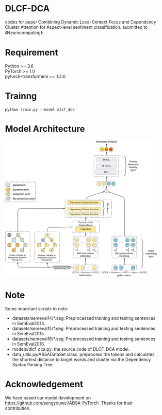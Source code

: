 # DLCF-DCA
 codes for paper Combining Dynamic Local Context Focus and Dependency Cluster Attention for Aspect-level sentiment classification. submitted to 《Neurocomputing》.

# Requirement
Python >= 3.6 <br> 
PyTorch >= 1.0 <br> 
pytorch-transformers == 1.2.0 <br> 

# Trainng
```
python train.py --model dlcf_dca
```
#  Model Architecture
![dlcf_dca](img/dlcf_dca.png)

# Note
Some important scripts to note:
* datasets/semeval14/*.seg: Preprocessed training and testing sentences in SemEval2014.
* datasets/semeval15/*.seg: Preprocessed training and testing sentences in SemEval2015.
* datasets/semeval16/*.seg: Preprocessed training and testing sentences in SemEval2016.
* models/dlcf_dca.py: the source code of DLCF_DCA model.
* data_utils.py/ABSADataSet class: preprocess the tokens and calculates the shortest distance to target words and cluster via the Dependency Syntax Parsing Tree.

# Acknowledgement
We have based our model development on https://github.com/songyouwei/ABSA-PyTorch. Thanks for their contribution.